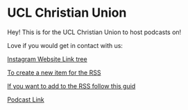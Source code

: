 # UCL Christian Union

Hey! This is for the UCL Christian Union to host podcasts on!

Love if you would get in contact with us: <br>

<a href = "https://www.instagram.com/ucl.cu" > Instagram </a> 
<a href = "https://linktr.ee/ucl.cu" > Website </a>
<a href = "https://uclchristianunion.wixsite.com/uclcu" > Link tree </a>


<a href = "https://uclchristianunion.github.io/ItemCreator/ItemCreator.html"> To create a new item for the RSS </a>

<a href ="https://uclchristianunion.github.io/AddItemGuide.html"> If you want to add to the RSS follow this guid </a>


<a href="https://open.spotify.com/show/1QuL94lfutdVuvbhYROArS"> Podcast  Link</a>